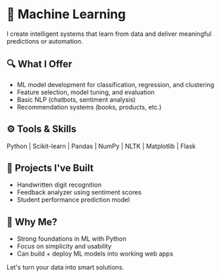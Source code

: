 # 🤖 Machine Learning

I create intelligent systems that learn from data and deliver meaningful predictions or automation.

## 🔍 What I Offer
- ML model development for classification, regression, and clustering
- Feature selection, model tuning, and evaluation
- Basic NLP (chatbots, sentiment analysis)
- Recommendation systems (books, products, etc.)

## ⚙️ Tools & Skills
Python | Scikit-learn | Pandas | NumPy | NLTK | Matplotlib | Flask

## 🧠 Projects I've Built
- Handwritten digit recognition
- Feedback analyzer using sentiment scores
- Student performance prediction model

## 🚀 Why Me?
- Strong foundations in ML with Python
- Focus on simplicity and usability
- Can build + deploy ML models into working web apps

Let's turn your data into smart solutions.
